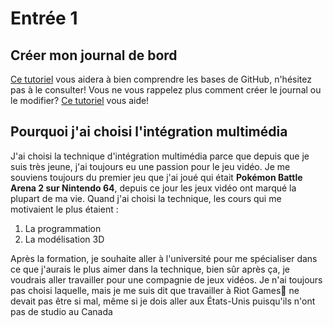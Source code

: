 # Entrée 1
## Créer mon journal de bord
[Ce tutoriel](https://guides.github.com/activities/hello-world/) vous aidera à bien comprendre les bases de GitHub, n'hésitez pas à le consulter!
Vous ne vous rappelez plus comment créer le journal ou le modifier? [Ce tutoriel](https://youtu.be/lX3bpuLK_Sg) vous aide! 

## Pourquoi j'ai choisi l'intégration multimédia

J'ai choisi la technique d'intégration multimédia parce que depuis que je suis très jeune, j'ai toujours eu une passion pour le jeu vidéo. Je me souviens toujours du premier jeu que j'ai joué qui était **Pokémon Battle Arena 2 sur Nintendo 64**, depuis ce jour les jeux vidéo ont marqué la plupart de ma vie. 
Quand j'ai choisi la technique, les cours qui me motivaient le plus étaient :
1. La programmation
1. La modélisation 3D

Après la formation, je souhaite aller à l'université pour me spécialiser dans ce que j'aurais le plus aimer dans la technique, bien sûr après ça, je voudrais aller travailler pour une compagnie de jeux vidéos. Je n'ai toujours pas choisi 
 laquelle, mais je me suis  dit que travailler à Riot Games:facepunch: ne devait pas être si mal, même si je dois aller aux États-Unis puisqu'ils n'ont pas de studio au Canada

